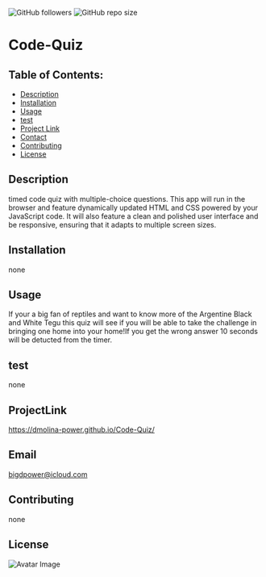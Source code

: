 ![GitHub followers](https://img.shields.io/github/followers/dmolina-power) 
  ![GitHub repo size](https://img.shields.io/github/repo-size/dmolina-power/Code-Quiz) 
  
  
  
# Code-Quiz

## Table of Contents:
 * [Description](#description)
 * [Installation](#installation)
 * [Usage](#usage)
 * [test](#test)
 * [Project Link](#projectLink)
 * [Contact](#email) 
 * [Contributing](#contributing)
 * [License](#license)
 
 ## Description
 timed code quiz with multiple-choice questions. This app will run in the browser and feature dynamically updated HTML and CSS powered by your JavaScript code. It will also feature a clean and polished user interface and be responsive, ensuring that it adapts to multiple screen sizes.
 



 ## Installation
 none

 ## Usage
 If your a big fan of reptiles and want to know more of the Argentine Black and White Tegu this quiz will see if you will be able to take the challenge in bringing one home into your home!If you get the wrong answer 10 seconds will be detucted from the timer. 

 ## test
 none

 ## ProjectLink
 https://dmolina-power.github.io/Code-Quiz/

 ## Email
 bigdpower@icloud.com

 

 ## Contributing
 none

 ## License



 ![Avatar Image](https://avatars0.githubusercontent.com/u/62960620?v=4)

